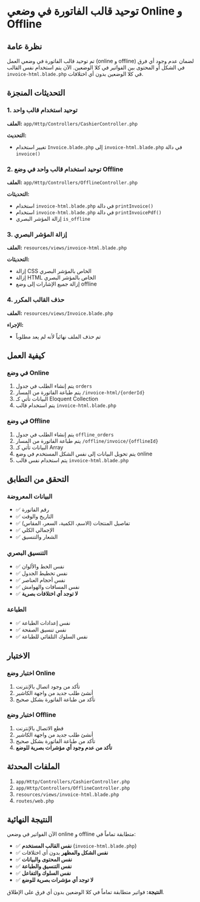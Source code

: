 # توحيد قالب الفاتورة في وضعي Online و Offline

## نظرة عامة

تم توحيد قالب الفاتورة في وضعي العمل (online و offline) لضمان عدم وجود أي فرق في الشكل أو المحتوى بين الفواتير في كلا الوضعين. الآن يتم استخدام نفس القالب `invoice-html.blade.php` في كلا الوضعين بدون أي اختلافات.

## التحديثات المنجزة

### 1. توحيد استخدام قالب واحد

**الملف:** `app/Http/Controllers/CashierController.php`

**التحديث:**
- تغيير استخدام `Invoice.blade.php` إلى `invoice-html.blade.php` في دالة `invoice()`

### 2. توحيد استخدام قالب واحد في وضع Offline

**الملف:** `app/Http/Controllers/OfflineController.php`

**التحديثات:**
- استخدام `invoice-html.blade.php` في دالة `printInvoice()`
- استخدام `invoice-html.blade.php` في دالة `printInvoicePdf()`
- إزالة المؤشر البصري `is_offline`

### 3. إزالة المؤشر البصري

**الملف:** `resources/views/invoice-html.blade.php`

**التحديثات:**
- إزالة CSS الخاص بالمؤشر البصري
- إزالة HTML الخاص بالمؤشر البصري
- إزالة جميع الإشارات إلى وضع offline

### 4. حذف القالب المكرر

**الملف:** `resources/views/Invoice.blade.php`

**الإجراء:**
- تم حذف الملف نهائياً لأنه لم يعد مطلوباً

## كيفية العمل

### في وضع Online
1. يتم إنشاء الطلب في جدول `orders`
2. يتم طباعة الفاتورة من المسار `/invoice-html/{orderId}`
3. البيانات تأتي كـ Eloquent Collection
4. يتم استخدام قالب `invoice-html.blade.php`

### في وضع Offline
1. يتم إنشاء الطلب في جدول `offline_orders`
2. يتم طباعة الفاتورة من المسار `/offline/invoice/{offlineId}`
3. البيانات تأتي كـ Array
4. يتم تحويل البيانات إلى نفس الشكل المستخدم في وضع online
5. يتم استخدام نفس قالب `invoice-html.blade.php`

## التحقق من التطابق

### البيانات المعروضة
- ✅ رقم الفاتورة
- ✅ التاريخ والوقت
- ✅ تفاصيل المنتجات (الاسم، الكمية، السعر، المقاس)
- ✅ الإجمالي الكلي
- ✅ الشعار والتنسيق

### التنسيق البصري
- ✅ نفس الخط والألوان
- ✅ نفس تخطيط الجدول
- ✅ نفس أحجام العناصر
- ✅ نفس المسافات والهوامش
- ✅ **لا توجد أي اختلافات بصرية**

### الطباعة
- ✅ نفس إعدادات الطباعة
- ✅ نفس تنسيق الصفحة
- ✅ نفس السلوك التلقائي للطباعة

## الاختبار

### اختبار وضع Online
1. تأكد من وجود اتصال بالإنترنت
2. أنشئ طلب جديد من واجهة الكاشير
3. تأكد من طباعة الفاتورة بشكل صحيح

### اختبار وضع Offline
1. قطع الاتصال بالإنترنت
2. أنشئ طلب جديد من واجهة الكاشير
3. تأكد من طباعة الفاتورة بشكل صحيح
4. **تأكد من عدم وجود أي مؤشرات بصرية للوضع**

## الملفات المحدثة

1. `app/Http/Controllers/CashierController.php`
2. `app/Http/Controllers/OfflineController.php`
3. `resources/views/invoice-html.blade.php`
4. `routes/web.php`

## النتيجة النهائية

الآن الفواتير في وضعي online و offline متطابقة تماماً في:
- ✅ **نفس القالب المستخدم** (`invoice-html.blade.php`)
- ✅ **نفس الشكل والمظهر** بدون أي اختلافات
- ✅ **نفس المحتوى والبيانات**
- ✅ **نفس التنسيق والطباعة**
- ✅ **نفس السلوك والتفاعل**
- ✅ **لا توجد أي مؤشرات بصرية للوضع**

**النتيجة:** فواتير متطابقة تماماً في كلا الوضعين بدون أي فرق على الإطلاق. 